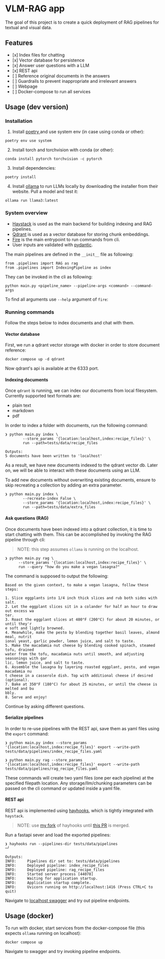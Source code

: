 # VLM-RAG app

The goal of this project is to create a quick deployment of
RAG pipelines for textual and visual data.

## Features

- \[x\] Index files for chatting
- \[x\] Vector database for persistence
- \[x\] Answer user questions with a LLM
- \[x\] REST api
- \[ \] Reference original documents in the answers
- \[ \] Guardrails to prevent inappropriate and irrelevant answers
- \[ \] Webpage
- \[ \] Docker-compose to run all services

## Usage (dev version)

### Installation

1. Install [ poetry ](https://python-poetry.org/docs/basic-usage/) and use system env (in case using conda or other):

```
poetry env use system
```

2. Install torch and torchvision with conda (or other):

```
conda install pytorch torchvision -c pytorch
```

3. Install dependencies:

```
poetry install
```

4. Install [ollama](ollama.ai) to run LLMs locally
   by downloading the installer from their website.
   Pull a model and test it:

```
ollama run llama3:latest
```

### System overview

- [Haystack](https://haystack.deepset.ai/tutorials/30_file_type_preprocessing_index_pipeline)
  is used as the main backend for building indexing and RAG pipelines.
- [Qdrant](https://qdrant.tech/documentation/guides/installation/)
  is used as a vector database for storing chunk embeddings.
- [Fire](https://google.github.io/python-fire/guide/) is the main entrypoint
  to run commands from cli.
- User inputs are validated with
  [pydantic](https://docs.pydantic.dev/latest/concepts/models/).

The main pipelines are defined in the `__init__` file as following:

```
from .pipelines import RAG as rag
from .pipelines import IndexingPipeline as index
```

They can be invoked in the cli as following:

```
python main.py <pipeline_name> --pipeline-args <command> --command-args
```

To find all arguments use `--help` argument of `fire`:

### Running commands

Follow the steps below to index documents and chat with them.

#### Vector database

First, we run a qdrant vector storage with docker in order
to store document reference:

```
docker compose up -d qdrant
```

Now qdrant's api is available at the 6333 port.

#### Indexing documents

Once `qdrant` is running, we can index our documents from local filesystem.
Currently supported text formats are:

- plain text
- markdown
- pdf

In order to index a folder with documents, run the following command:

```
❯ python main.py index \
        --store_params '{location:localhost,index:recipe_files}' \
        run --path=tests/data/recipe_files

Outputs:
5 documents have been written to 'localhost'
```

As a result, we have new documents indexed to the qdrant vector db.
Later on, we will be able to interact with these documents using an LLM.

To add new documents without overwriting existing documents,
ensure to skip recreating a collection by adding an extra parameter.

```
❯ python main.py index \
        --recreate-index False \
        --store_params '{location:localhost,index:recipe_files}' \
        run --path=tests/data/extra_files
```

#### Ask questions (RAG)

Once documents have been indexed into a qdrant collection,
it is time to start chatting with them. This can be
accomplished by invoking the RAG pipeline through cli:

> NOTE: this step assumes `ollama` is running on the localhost.

```
❯ python main.py rag \
      --store_params '{location:localhost,index:recipe_files}' \
      run --query "how do you make a vegan lasagna?"
```

The command is supposed to output the following:

```
Based on the given context, to make a vegan lasagna, follow these steps:

1. Slice eggplants into 1/4 inch thick slices and rub both sides with salt.
2. Let the eggplant slices sit in a colander for half an hour to draw out excess wa
ter.
3. Roast the eggplant slices at 400°F (200°C) for about 20 minutes, or until they'r
e soft and lightly browned.
4. Meanwhile, make the pesto by blending together basil leaves, almond meal, nutrit
ional yeast, garlic powder, lemon juice, and salt to taste.
5. Make the macadamia nut cheese by blending cooked spinach, steamed tofu, drained
water from the tofu, macadamia nuts until smooth, and adjusting seasonings with gar
lic, lemon juice, and salt to taste.
6. Assemble the lasagna by layering roasted eggplant, pesto, and vegan macadamia nu
t cheese in a casserole dish. Top with additional cheese if desired (optional).
7. Bake at 350°F (180°C) for about 25 minutes, or until the cheese is melted and bu
bbly.
8. Serve and enjoy!
```

Continue by asking different questions.

#### Serialize pipelines

In order to re-use pipelines with the REST api,
save them as yaml files using the `export` command:

```
❯ python main.py index --store_params '{location:localhost,index:recipe_files}' export --write-path tests/data/pipelines/index_recipe_files.yaml

❯ python main.py rag --store_params '{location:localhost,index:recipe_files}' export --write-path tests/data/pipelines/rag_recipe_files.yaml
```

These commands will create two yaml files (one per each pipeline)
at the specified filepath location. Any storage/llm/chunking parameters
can be passed on the cli command or updated inside a yaml file.

#### REST api

REST api is implemented using [hayhooks](https://github.com/deepset-ai/hayhooks),
which is tightly integrated with `haystack`.

> NOTE: use [my fork](https://github.com/Rusteam/hayhooks/tree/fix-typing)
> of hayhooks until [this PR](https://github.com/deepset-ai/hayhooks/pull/31) is merged.

Run a fastapi sever and load the exported pipelines:

```
❯ hayhooks run --pipelines-dir tests/data/pipelines                             ─╯

Outputs:
INFO:     Pipelines dir set to: tests/data/pipelines
INFO:     Deployed pipeline: index_recipe_files
INFO:     Deployed pipeline: rag_recipe_files
INFO:     Started server process [44078]
INFO:     Waiting for application startup.
INFO:     Application startup complete.
INFO:     Uvicorn running on http://localhost:1416 (Press CTRL+C to quit)
```

Navigate to [localhost swagger](http://localhost:1416/docs#/)
and try out pipeline endpoints.

## Usage (docker)

To run with docker, start services from the docker-compose file
(this expects `ollama` running on localhost):

```
docker compose up
```

Navigate to swagger and try invoking pipeline endpoints.
